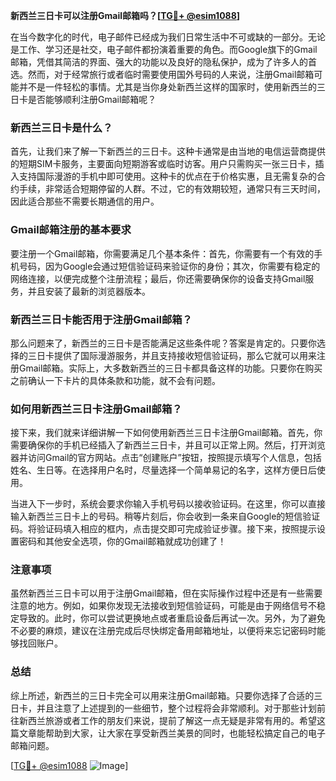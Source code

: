 **新西兰三日卡可以注册Gmail邮箱吗？[[TG💪+ @esim1088](https://t.me/s/esim1088)]**

在当今数字化的时代，电子邮件已经成为我们日常生活中不可或缺的一部分。无论是工作、学习还是社交，电子邮件都扮演着重要的角色。而Google旗下的Gmail邮箱，凭借其简洁的界面、强大的功能以及良好的隐私保护，成为了许多人的首选。然而，对于经常旅行或者临时需要使用国外号码的人来说，注册Gmail邮箱可能并不是一件轻松的事情。尤其是当你身处新西兰这样的国家时，使用新西兰的三日卡是否能够顺利注册Gmail邮箱呢？

### 新西兰三日卡是什么？

首先，让我们来了解一下新西兰的三日卡。这种卡通常是由当地的电信运营商提供的短期SIM卡服务，主要面向短期游客或临时访客。用户只需购买一张三日卡，插入支持国际漫游的手机中即可使用。这种卡的优点在于价格实惠，且无需复杂的合约手续，非常适合短期停留的人群。不过，它的有效期较短，通常只有三天时间，因此适合那些不需要长期通信的用户。

### Gmail邮箱注册的基本要求

要注册一个Gmail邮箱，你需要满足几个基本条件：首先，你需要有一个有效的手机号码，因为Google会通过短信验证码来验证你的身份；其次，你需要有稳定的网络连接，以便完成整个注册流程；最后，你还需要确保你的设备支持Gmail服务，并且安装了最新的浏览器版本。

### 新西兰三日卡能否用于注册Gmail邮箱？

那么问题来了，新西兰的三日卡是否能满足这些条件呢？答案是肯定的。只要你选择的三日卡提供了国际漫游服务，并且支持接收短信验证码，那么它就可以用来注册Gmail邮箱。实际上，大多数新西兰的三日卡都具备这样的功能。只要你在购买之前确认一下卡片的具体条款和功能，就不会有问题。

### 如何用新西兰三日卡注册Gmail邮箱？

接下来，我们就来详细讲解一下如何使用新西兰三日卡注册Gmail邮箱。首先，你需要确保你的手机已经插入了新西兰三日卡，并且可以正常上网。然后，打开浏览器并访问Gmail的官方网站。点击“创建账户”按钮，按照提示填写个人信息，包括姓名、生日等。在选择用户名时，尽量选择一个简单易记的名字，这样方便日后使用。

当进入下一步时，系统会要求你输入手机号码以接收验证码。在这里，你可以直接输入新西兰三日卡上的号码。稍等片刻后，你会收到一条来自Google的短信验证码。将验证码填入相应的框内，点击提交即可完成验证步骤。接下来，按照提示设置密码和其他安全选项，你的Gmail邮箱就成功创建了！

### 注意事项

虽然新西兰三日卡可以用于注册Gmail邮箱，但在实际操作过程中还是有一些需要注意的地方。例如，如果你发现无法接收到短信验证码，可能是由于网络信号不稳定导致的。此时，你可以尝试更换地点或者重启设备后再试一次。另外，为了避免不必要的麻烦，建议在注册完成后尽快绑定备用邮箱地址，以便将来忘记密码时能够找回账户。

### 总结

综上所述，新西兰的三日卡完全可以用来注册Gmail邮箱。只要你选择了合适的三日卡，并且注意了上述提到的一些细节，整个过程将会非常顺利。对于那些计划前往新西兰旅游或者工作的朋友们来说，提前了解这一点无疑是非常有用的。希望这篇文章能帮助到大家，让大家在享受新西兰美景的同时，也能轻松搞定自己的电子邮箱问题。

[[TG💪+ @esim1088](https://t.me/s/esim1088) ![Image](https://i.postimg.cc/4NQfJmqS/Snipaste-2025-05-13-00-14-12.png)]